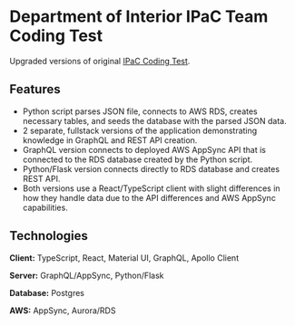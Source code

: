 
# Department of Interior IPaC Team Coding Test

Upgraded versions of original [IPaC Coding Test](https://github.com/aww2539/IPaC-Project-Front-End-Coding-Test). 

## Features
- Python script parses JSON file, connects to AWS RDS, creates necessary tables, and seeds the database with the parsed JSON data.
- 2 separate, fullstack versions of the application demonstrating knowledge in GraphQL and REST API creation.
- GraphQL version connects to deployed AWS AppSync API that is connected to the RDS database created by the Python script.
- Python/Flask version connects directly to RDS database and creates REST API.
- Both versions use a React/TypeScript client with slight differences in how they handle data due to the API differences and AWS AppSync capabilities.

## Technologies

**Client:** TypeScript, React, Material UI, GraphQL, Apollo Client

**Server:** GraphQL/AppSync, Python/Flask

**Database:** Postgres

**AWS:** AppSync, Aurora/RDS

